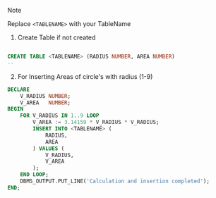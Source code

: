 >[!NOTE]
>Replace `<TABLENAME>` with your TableName


1. Create Table if not created
```sql

CREATE TABLE <TABLENAME> (RADIUS NUMBER, AREA NUMBER)
--
```

2. For Inserting Areas of circle's with radius (1-9)
```sql
DECLARE
    V_RADIUS NUMBER;
    V_AREA   NUMBER;
BEGIN
    FOR V_RADIUS IN 1..9 LOOP
        V_AREA := 3.14159 * V_RADIUS * V_RADIUS;
        INSERT INTO <TABLENAME> (
            RADIUS,
            AREA
        ) VALUES (
            V_RADIUS,
            V_AREA
        );
    END LOOP;
    DBMS_OUTPUT.PUT_LINE('Calculation and insertion completed');
END;
```
